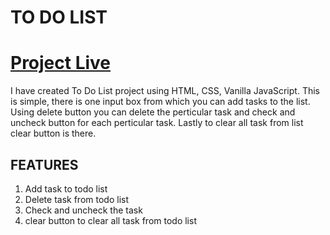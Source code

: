 
# TO DO LIST

# [Project Live](https://ashishpal07.github.io/TO-DO-LIST/)

I have created To Do List project using HTML, CSS, Vanilla JavaScript.
This is simple, there is one input box from which you can add tasks to
the list. Using delete button you can delete the perticular task and check
and uncheck button for each perticular task. Lastly to clear all task from list clear 
button is there.

## FEATURES
1. Add task to todo list
2. Delete task from todo list
3. Check and uncheck the task
4. clear button to clear all task from todo list

